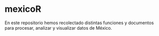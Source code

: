 # mexicoR

En este repositorio hemos recolectado distintas funciones y documentos para procesar, analizar y visualizar datos de México.
